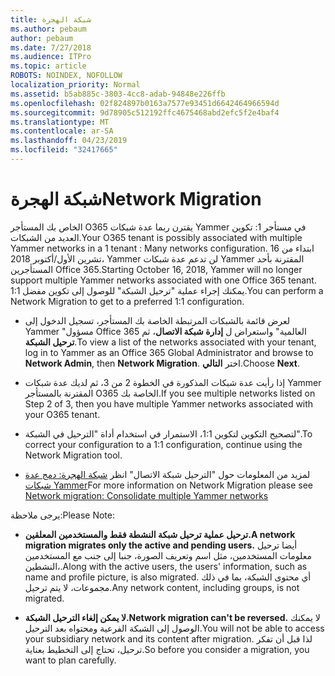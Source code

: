 ```yaml
---
title: شبكة الهجرة
ms.author: pebaum
author: pebaum
ms.date: 7/27/2018
ms.audience: ITPro
ms.topic: article
ROBOTS: NOINDEX, NOFOLLOW
localization_priority: Normal
ms.assetid: b5ab885c-3803-4cc8-adab-94848e226ffb
ms.openlocfilehash: 02f824897b0163a7577e93451d6642464966594d
ms.sourcegitcommit: 9d78905c512192ffc4675468abd2efc5f2e4baf4
ms.translationtype: MT
ms.contentlocale: ar-SA
ms.lasthandoff: 04/23/2019
ms.locfileid: "32417665"
---
```

# <a name="network-migration"></a><span data-ttu-id="12dc1-102">شبكة الهجرة</span><span class="sxs-lookup"><span data-stu-id="12dc1-102">Network Migration</span></span>

<span data-ttu-id="12dc1-103">الخاص بك المستأجر O365 يقترن ربما عدة شبكات Yammer في مستأجر 1: تكوين العديد من الشبكات.</span><span class="sxs-lookup"><span data-stu-id="12dc1-103">Your O365 tenant is possibly associated with multiple Yammer networks in a 1 tenant : Many networks configuration.</span></span> <span data-ttu-id="12dc1-104">ابتداء من 16 تشرين الأول/أكتوبر 2018، Yammer لن تدعم عدة شبكات Yammer المقترنة بأحد المستأجرين Office 365.</span><span class="sxs-lookup"><span data-stu-id="12dc1-104">Starting October 16, 2018, Yammer will no longer support multiple Yammer networks associated with one Office 365 tenant.</span></span> <span data-ttu-id="12dc1-105">يمكنك إجراء عملية "ترحيل الشبكة" للوصول إلى تكوين مفضل 1:1.</span><span class="sxs-lookup"><span data-stu-id="12dc1-105">You can perform a Network Migration to get to a preferred 1:1 configuration.</span></span>
  
- <span data-ttu-id="12dc1-106">لعرض قائمة بالشبكات المرتبطة الخاصة بك المستأجر، تسجيل الدخول إلى Yammer "مسؤول Office 365 العالمية" واستعراض ل **إدارة شبكة الاتصال**، ثم **ترحيل الشبكة**.</span><span class="sxs-lookup"><span data-stu-id="12dc1-106">To view a list of the networks associated with your tenant, log in to Yammer as an Office 365 Global Administrator and browse to **Network Admin**, then **Network Migration**.</span></span> <span data-ttu-id="12dc1-107">اختر **التالي**.</span><span class="sxs-lookup"><span data-stu-id="12dc1-107">Choose **Next**.</span></span>
    
- <span data-ttu-id="12dc1-108">إذا رأيت عدة شبكات المذكورة في الخطوة 2 من 3، ثم لديك عدة شبكات Yammer المقترنة بالمستأجر O365 الخاصة بك.</span><span class="sxs-lookup"><span data-stu-id="12dc1-108">If you see multiple networks listed on Step 2 of 3, then you have multiple Yammer networks associated with your O365 tenant.</span></span>
    
- <span data-ttu-id="12dc1-109">لتصحيح التكوين لتكوين 1:1، الاستمرار في استخدام أداة "الترحيل في الشبكة".</span><span class="sxs-lookup"><span data-stu-id="12dc1-109">To correct your configuration to a 1:1 configuration, continue using the Network Migration tool.</span></span>
    
- <span data-ttu-id="12dc1-110">لمزيد من المعلومات حول "الترحيل شبكة الاتصال" انظر [شبكة الهجرة: دمج عدة شبكات Yammer](https://support.office.com/article/a22c1b20-9231-4ce2-a916-392b1056d002)</span><span class="sxs-lookup"><span data-stu-id="12dc1-110">For more information on Network Migration please see [Network migration: Consolidate multiple Yammer networks](https://support.office.com/article/a22c1b20-9231-4ce2-a916-392b1056d002)</span></span>
    
<span data-ttu-id="12dc1-111">يرجى ملاحظة:</span><span class="sxs-lookup"><span data-stu-id="12dc1-111">Please Note:</span></span>
  
- <span data-ttu-id="12dc1-112">**ترحيل عملية ترحيل شبكة النشطة فقط والمستخدمين المعلقين.**</span><span class="sxs-lookup"><span data-stu-id="12dc1-112">**A network migration migrates only the active and pending users.**</span></span> <span data-ttu-id="12dc1-113">أيضا ترحيل معلومات المستخدمين، مثل اسم وتعريف الصورة، جنبا إلى جنب مع المستخدمين النشطين،.</span><span class="sxs-lookup"><span data-stu-id="12dc1-113">Along with the active users, the users' information, such as name and profile picture, is also migrated.</span></span> <span data-ttu-id="12dc1-114">أي محتوى الشبكة، بما في ذلك مجموعات، لا يتم ترحيل.</span><span class="sxs-lookup"><span data-stu-id="12dc1-114">Any network content, including groups, is not migrated.</span></span> 
    
- <span data-ttu-id="12dc1-115">**لا يمكن إلغاء الترحيل الشبكة.**</span><span class="sxs-lookup"><span data-stu-id="12dc1-115">**Network migration can't be reversed.**</span></span> <span data-ttu-id="12dc1-116">لا يمكنك الوصول إلى الشبكة الفرعية ومحتواه بعد الترحيل.</span><span class="sxs-lookup"><span data-stu-id="12dc1-116">You will not be able to access your subsidiary network and its content after migration.</span></span> <span data-ttu-id="12dc1-117">لذا قبل أن تفكر ترحيل، تحتاج إلى التخطيط بعناية.</span><span class="sxs-lookup"><span data-stu-id="12dc1-117">So before you consider a migration, you want to plan carefully.</span></span> 
    


